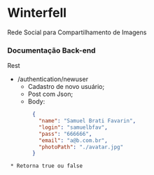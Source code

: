# Winterfell
Rede Social para Compartilhamento de Imagens

### Documentação Back-end

Rest
* /authentication/newuser
    * Cadastro de novo usuário;
    * Post com Json;
    * Body: 
```json
        {
          "name": "Samuel Brati Favarin",
          "login": "samuelbfav",
          "pass": "666666",
          "email": "a@b.com.br",
          "photoPath": "./avatar.jpg"
        }
   ```
     * Retorna true ou false
      





